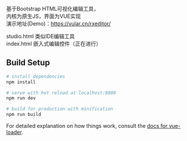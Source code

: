 基于Bootstrap HTML可视化编辑工具，  
内核为原生JS，界面为VUE实现   
演示地址(Demo)：https://vular.cn/rxeditor/  
  
studio.html 类似IDE编辑工具  
index.html 嵌入式编辑控件（正在进行）

## Build Setup

``` bash
# install dependencies
npm install

# serve with hot reload at localhost:8080
npm run dev

# build for production with minification
npm run build
```

For detailed explanation on how things work, consult the [docs for vue-loader](http://vuejs.github.io/vue-loader).
